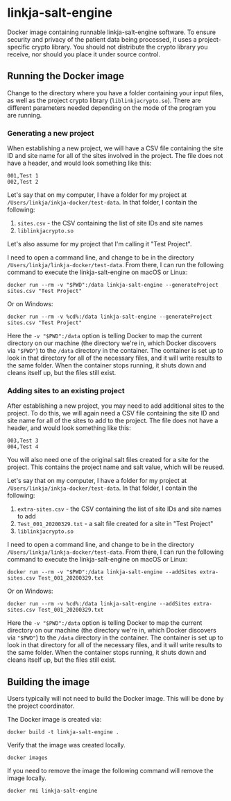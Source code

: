 # linkja-salt-engine

Docker image containing runnable linkja-salt-engine software.  To ensure security and privacy of the patient data being processed, it uses a project-specific crypto library.  You should not distribute the crypto library you receive, nor should you place it under source control.

## Running the Docker image

Change to the directory where you have a folder containing your input files, as well as the project crypto library (`liblinkjacrypto.so`).  There are different parameters needed depending on the mode of the program you are running.

### Generating a new project

When establishing a new project, we will have a CSV file containing the site ID and site name for all of the sites involved in the project.  The file does not have a header, and would look something like this:

```
001,Test 1
002,Test 2
```

Let's say that on my computer, I have a folder for my project at  `/Users/linkja/inkja-docker/test-data`.  In that folder, I contain the following:

1. `sites.csv` - the CSV containing the list of site IDs and site names
2. `liblinkjacrypto.so`

Let's also assume for my project that I'm calling it "Test Project".

I need to open a command line, and change to be in the directory `/Users/linkja/linkja-docker/test-data`.  From there, I can run the following command to execute the linkja-salt-engine on macOS or Linux:

```docker run --rm -v "$PWD":/data linkja-salt-engine --generateProject sites.csv "Test Project"```

Or on Windows:

```docker run --rm -v %cd%:/data linkja-salt-engine --generateProject sites.csv "Test Project"```

Here the `-v "$PWD":/data` option is telling Docker to map the current directory on our machine (the directory we're in, which Docker discovers via `"$PWD"`) to the `/data` directory in the container.  The container is set up to look in that directory for all of the necessary files, and it will write results to the same folder.  When the container stops running, it shuts down and cleans itself up, but the files still exist.

### Adding sites to an existing project

After establishing a new project, you may need to add additional sites to the project.  To do this, we will again need a CSV file containing the site ID and site name for all of the sites to add to the project.  The file does not have a header, and would look something like this:

```
003,Test 3
004,Test 4
```
You will also need one of the original salt files created for a site for the project.  This contains the project name and salt value, which will be reused.

Let's say that on my computer, I have a folder for my project at  `/Users/linkja/inkja-docker/test-data`.  In that folder, I contain the following:

1. `extra-sites.csv` - the CSV containing the list of site IDs and site names to add
2. `Test_001_20200329.txt` - a salt file created for a site in "Test Project"
3. `liblinkjacrypto.so`

I need to open a command line, and change to be in the directory `/Users/linkja/linkja-docker/test-data`.  From there, I can run the following command to execute the linkja-salt-engine on macOS or Linux:

```docker run --rm -v "$PWD":/data linkja-salt-engine --addSites extra-sites.csv Test_001_20200329.txt```

Or on Windows:

```docker run --rm -v %cd%:/data linkja-salt-engine --addSites extra-sites.csv Test_001_20200329.txt```

Here the `-v "$PWD":/data` option is telling Docker to map the current directory on our machine (the directory we're in, which Docker discovers via `"$PWD"`) to the `/data` directory in the container.  The container is set up to look in that directory for all of the necessary files, and it will write results to the same folder.  When the container stops running, it shuts down and cleans itself up, but the files still exist.

## Building the image
Users typically will not need to build the Docker image.  This will be done by the project coordinator.

The Docker image is created via:

`docker build -t linkja-salt-engine .`

Verify that the image was created locally.

`docker images`

If you need to remove the image the following command will remove the image locally.

`docker rmi linkja-salt-engine`
